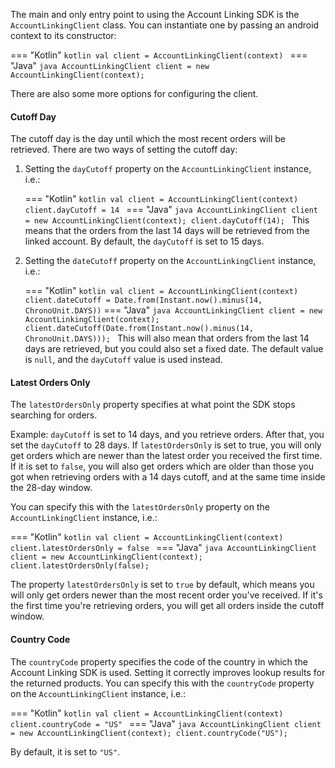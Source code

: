 The main and only entry point to using the Account Linking SDK is the `AccountLinkingClient` class. You can instantiate one by passing an android
context to its constructor:

=== "Kotlin"
    ```kotlin
    val client = AccountLinkingClient(context)
    ```
=== "Java"
    ```java
    AccountLinkingClient client = new AccountLinkingClient(context);
    ```

There are also some more options for configuring the client.

#### Cutoff Day

The cutoff day is the day until which the most recent orders will be retrieved. There are two ways of setting the cutoff day:

1. Setting the `dayCutoff` property on the `AccountLinkingClient` instance, i.e.:

    === "Kotlin"
        ```kotlin
        val client = AccountLinkingClient(context)
        client.dayCutoff = 14
        ```
    === "Java"
        ```java
        AccountLinkingClient client = new AccountLinkingClient(context);
        client.dayCutoff(14);
        ```
   This means that the orders from the last 14 days will be retrieved from the linked account.
   By default, the `dayCutoff` is set to 15 days.

2. Setting the `dateCutoff` property on the `AccountLinkingClient` instance, i.e.:

    === "Kotlin"
        ``` kotlin
        val client = AccountLinkingClient(context)
        client.dateCutoff = Date.from(Instant.now().minus(14, ChronoUnit.DAYS))
        ```
    === "Java"
        ```java
        AccountLinkingClient client = new AccountLinkingClient(context);
        client.dateCutoff(Date.from(Instant.now().minus(14, ChronoUnit.DAYS)));
        ```
   This will also mean that orders from the last 14 days are retrieved, but you could also set a fixed date. The default value is `null`, and
   the `dayCutoff` value is used instead.

#### Latest Orders Only

The `latestOrdersOnly` property specifies at what point the SDK stops searching for orders.

Example: `dayCutoff` is set to 14 days, and you retrieve orders. After that, you set the `dayCutoff` to 28 days. If `latestOrdersOnly` is set to true,
you will only get orders which are newer than the latest order you received the first time.
If it is set to `false`, you will also get orders which are older than those you got when retrieving orders with a 14 days cutoff, and at the same time
inside the 28-day window.

You can specify this with the `latestOrdersOnly` property on the `AccountLinkingClient` instance, i.e.:

=== "Kotlin"
    ```kotlin
    val client = AccountLinkingClient(context)
    client.latestOrdersOnly = false
    ```
=== "Java"
    ```java
    AccountLinkingClient client = new AccountLinkingClient(context);
    client.latestOrdersOnly(false);
    ```

The property `latestOrdersOnly` is set to `true` by default, which means you will only get orders newer than the most recent order you've received. If
it's the first time you're retrieving orders, you will get all orders inside the cutoff window.

#### Country Code

The `countryCode` property specifies the code of the country in which the Account Linking SDK is used.
Setting it correctly improves lookup results for the returned products.
You can specify this with the `countryCode` property on the `AccountLinkingClient` instance, i.e.:

=== "Kotlin"
    ```kotlin
    val client = AccountLinkingClient(context)
    client.countryCode = "US"
    ```
=== "Java"
    ```java
    AccountLinkingClient client = new AccountLinkingClient(context);
    client.countryCode("US");
    ```

By default, it is set to `"US"`.

